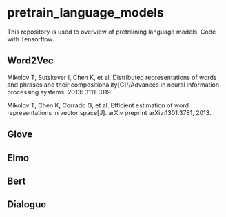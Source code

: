 # pretrain_language_models
This repository is used to overview of pretraining language models. Code with Tensorflow.

## Word2Vec
Mikolov T, Sutskever I, Chen K, et al. Distributed representations of words and phrases and their compositionality[C]//Advances in neural information processing systems. 2013: 3111-3119.

Mikolov T, Chen K, Corrado G, et al. Efficient estimation of word representations in vector space[J]. arXiv preprint arXiv:1301.3781, 2013.

## Glove

## Elmo

## Bert

## Dialogue
